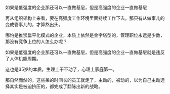 
如果是低强度的企业那还可以一直做基层，但是高强度的企业一直做基层

再从组织架构上来看，要在高强度工作环境里面持续工作下去，那只有从做事儿的变成管事儿的，才算熬出头。

哪怕是推崇扁平化模式的企业，本质上依然是金字塔型的，管理职位永远是少数，那没有竞争上位的人怎么办呢？

如果是低强度的企业那还可以一直做基层，但是高强度的企业一直做基层就是违反了人体机能周期。

这也是35岁的本质，生理上干不动了，心理上家庭第一。

那自然而然的，这些呆的时间长的员工就走了，主动的，被动的，以为自己主动选择其实是被迫挤压的，都完成了翻陈出新的战略。
